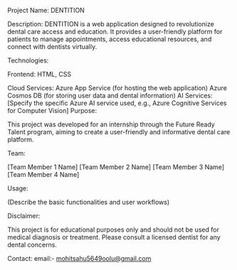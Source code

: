 Project Name: DENTITION

Description: DENTITION is a web application designed to revolutionize dental care access and education. It provides a user-friendly platform for patients to manage appointments, access educational resources, and connect with dentists virtually.

Technologies:

Frontend:  HTML, CSS

Cloud Services:
Azure App Service (for hosting the web application)
Azure Cosmos DB (for storing user data and dental information)
AI Services: [Specify the specific Azure AI service used, e.g., Azure Cognitive Services for Computer Vision]
Purpose:

This project was developed for an internship through the Future Ready Talent program, aiming to create a user-friendly and informative dental care platform.

Team:

[Team Member 1 Name] 
[Team Member 2 Name]
[Team Member 3 Name]
[Team Member 4 Name] 

Usage:

(Describe the basic functionalities and user workflows)





Disclaimer:

This project is for educational purposes only and should not be used for medical diagnosis or treatment.  Please consult a licensed dentist for any dental concerns.

Contact:
email:- mohitsahu5649oolu@gmail.com


